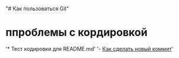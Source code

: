 "# Как пользоваться Git"  
# ппроблемы с кордировкой   
'* Тест кодировки для README.md' 
'- [Как сделать новый коммит](./commit_help.md)'  
